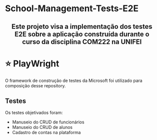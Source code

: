 
# School-Management-Tests-E2E

<h2 align="center">
  Este projeto visa a implementação dos testes E2E sobre a aplicação construída durante o curso da disciplina COM222 na UNIFEI
</h2>

# :star: PlayWright
O framework de construção de testes da Microsoft foi utilizado para composição desse repository.


## Testes
Os testes objetivados foram:
  - Manuseio do CRUD de funcionários
  - Manuseio do CRUD de alunos
  - Cadastro de contas na plataforma
